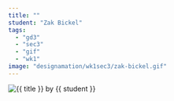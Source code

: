 ```yaml
---
title: ""
student: "Zak Bickel"
tags:
  - "gd3"
  - "sec3"
  - "gif"
  - "wk1"
image: "designamation/wk1sec3/zak-bickel.gif"
---
```


<img src="{{urls.media}}/{{ image }}" alt="{{ title }}"/>
by {{ student }}

